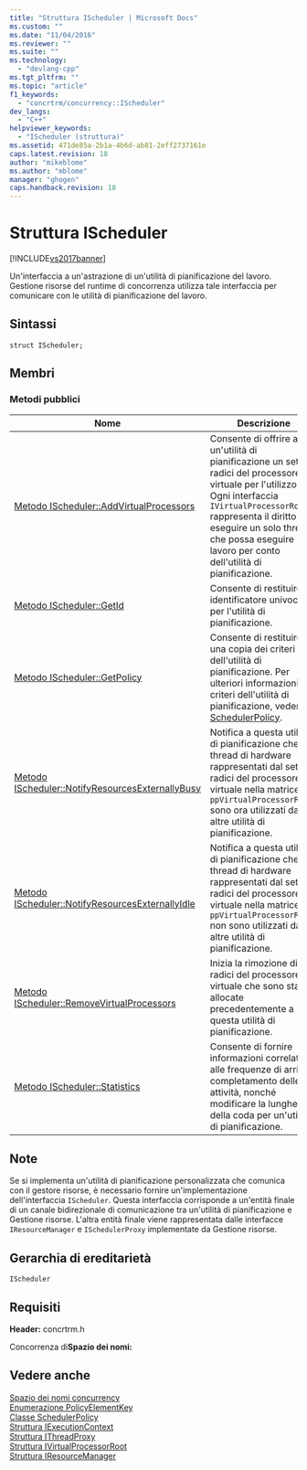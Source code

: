```yaml
---
title: "Struttura IScheduler | Microsoft Docs"
ms.custom: ""
ms.date: "11/04/2016"
ms.reviewer: ""
ms.suite: ""
ms.technology: 
  - "devlang-cpp"
ms.tgt_pltfrm: ""
ms.topic: "article"
f1_keywords: 
  - "concrtrm/concurrency::IScheduler"
dev_langs: 
  - "C++"
helpviewer_keywords: 
  - "IScheduler (struttura)"
ms.assetid: 471de85a-2b1a-4b6d-ab81-2eff2737161e
caps.latest.revision: 18
author: "mikeblome"
ms.author: "mblome"
manager: "ghogen"
caps.handback.revision: 18
---
```

# Struttura IScheduler
[!INCLUDE[vs2017banner](../../../assembler/inline/includes/vs2017banner.md)]

Un'interfaccia a un'astrazione di un'utilità di pianificazione del lavoro.  Gestione risorse del runtime di concorrenza utilizza tale interfaccia per comunicare con le utilità di pianificazione del lavoro.  
  
## Sintassi  
  
```  
struct IScheduler;  
```  
  
## Membri  
  
### Metodi pubblici  
  
|Nome|Descrizione|  
|----------|-----------------|  
|[Metodo IScheduler::AddVirtualProcessors](../Topic/IScheduler::AddVirtualProcessors%20Method.md)|Consente di offrire a un'utilità di pianificazione un set di radici del processore virtuale per l'utilizzo.  Ogni interfaccia `IVirtualProcessorRoot` rappresenta il diritto di eseguire un solo thread che possa eseguire lavoro per conto dell'utilità di pianificazione.|  
|[Metodo IScheduler::GetId](../Topic/IScheduler::GetId%20Method.md)|Consente di restituire un identificatore univoco per l'utilità di pianificazione.|  
|[Metodo IScheduler::GetPolicy](../Topic/IScheduler::GetPolicy%20Method.md)|Consente di restituire una copia dei criteri dell'utilità di pianificazione.  Per ulteriori informazioni sui criteri dell'utilità di pianificazione, vedere [SchedulerPolicy](../../../parallel/concrt/reference/schedulerpolicy-class.md).|  
|[Metodo IScheduler::NotifyResourcesExternallyBusy](../Topic/IScheduler::NotifyResourcesExternallyBusy%20Method.md)|Notifica a questa utilità di pianificazione che i thread di hardware rappresentati dal set di radici del processore virtuale nella matrice `ppVirtualProcessorRoots` sono ora utilizzati da altre utilità di pianificazione.|  
|[Metodo IScheduler::NotifyResourcesExternallyIdle](../Topic/IScheduler::NotifyResourcesExternallyIdle%20Method.md)|Notifica a questa utilità di pianificazione che i thread di hardware rappresentati dal set di radici del processore virtuale nella matrice `ppVirtualProcessorRoots` non sono utilizzati da altre utilità di pianificazione.|  
|[Metodo IScheduler::RemoveVirtualProcessors](../Topic/IScheduler::RemoveVirtualProcessors%20Method.md)|Inizia la rimozione di radici del processore virtuale che sono state allocate precedentemente a questa utilità di pianificazione.|  
|[Metodo IScheduler::Statistics](../Topic/IScheduler::Statistics%20Method.md)|Consente di fornire informazioni correlate alle frequenze di arrivo e completamento delle attività, nonché modificare la lunghezza della coda per un'utilità di pianificazione.|  
  
## Note  
 Se si implementa un'utilità di pianificazione personalizzata che comunica con il gestore risorse, è necessario fornire un'implementazione dell'interfaccia `IScheduler`.  Questa interfaccia corrisponde a un'entità finale di un canale bidirezionale di comunicazione tra un'utilità di pianificazione e Gestione risorse.  L'altra entità finale viene rappresentata dalle interfacce `IResourceManager` e `ISchedulerProxy` implementate da Gestione risorse.  
  
## Gerarchia di ereditarietà  
 `IScheduler`  
  
## Requisiti  
 **Header:** concrtrm.h  
  
 Concorrenza di**Spazio dei nomi:**  
  
## Vedere anche  
 [Spazio dei nomi concurrency](../../../parallel/concrt/reference/concurrency-namespace.md)   
 [Enumerazione PolicyElementKey](../Topic/PolicyElementKey%20Enumeration.md)   
 [Classe SchedulerPolicy](../../../parallel/concrt/reference/schedulerpolicy-class.md)   
 [Struttura IExecutionContext](../../../parallel/concrt/reference/iexecutioncontext-structure.md)   
 [Struttura IThreadProxy](../../../parallel/concrt/reference/ithreadproxy-structure.md)   
 [Struttura IVirtualProcessorRoot](../../../parallel/concrt/reference/ivirtualprocessorroot-structure.md)   
 [Struttura IResourceManager](../../../parallel/concrt/reference/iresourcemanager-structure.md)